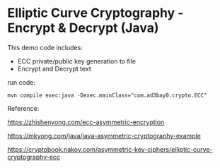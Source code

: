 # Elliptic Curve Cryptography - Encrypt & Decrypt (Java)


This demo code includes:
 - ECC private/public key generation to file
 - Encrypt and Decrypt text 

run code: 
``` 
mvn compile exec:java -Dexec.mainClass="com.ad3bay0.crypto.ECC"
```

Reference:

https://zhishenyong.com/ecc-asymmetric-encryption

https://mkyong.com/java/java-asymmetric-cryptography-example

https://cryptobook.nakov.com/asymmetric-key-ciphers/elliptic-curve-cryptography-ecc
